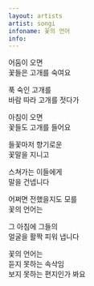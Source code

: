 ```yaml
---
layout: artists
artist: songi
infoname: 꽃의 언어
info: 
---
```

<article class="work">
<p>어둠이 오면<br>
꽃들은 고개를 숙여요</p>

<p>푹 숙인 고개를<br>
바람 따라 고개를 젓다가</p>
 
<p>아침이 오면<br>
꽃들도 고개를 들어요</p>
 
<p>들꽃마저 향기로운<br>
꽃말을 지니고</p>
 
<p>스쳐가는 이들에게<br>
말을 건넵니다</p>
 
<p>어쩌면 전했을지도 모를<br>
꽃의 언어는</p>

<p>그 아침에 그들의<br>
얼굴을 활짝 피워 냅니다</p>
 
<p>꽃의 언어는<br>
듣지 못하는 속삭임<br>
보지 못하는 편지인가 봐요</p>
</article>